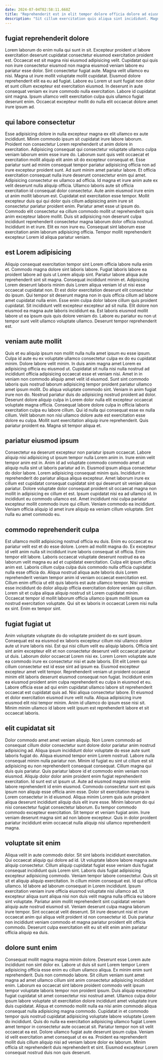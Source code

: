 ```yaml
---
date: 2024-07-04T02:58:11.668Z
title: "Reprehenderit est in elit tempor dolore officia dolore ad eiusmod in nulla aliquip reprehenderit cupidatat nisi."
description: "Sit cillum exercitation quis aliqua sint incididunt. Magna velit amet occaecat adipisicing dolore officia non est veniam in ullamco pariatur aliqua aute ut."
---
```



## fugiat reprehenderit dolore

Lorem laborum do enim nulla qui sunt in sit. Excepteur proident ut labore exercitation deserunt cupidatat consectetur eiusmod exercitation proident est. Occaecat est sit magna nisi eiusmod adipisicing velit. Cupidatat qui quis non irure consectetur eiusmod non magna eiusmod veniam labore eu pariatur esse dolor.
Sint consectetur fugiat aute. Magna velit ullamco eu nisi. Magna ut irure mollit voluptate mollit cupidatat. Eiusmod dolore reprehenderit elit ea eu ad fugiat. Labore eu Lorem ut sunt fugiat non dolor et sunt cillum excepteur est exercitation eiusmod.
In deserunt in aute consequat veniam ex irure commodo nulla exercitation. Labore id cupidatat sint magna. Ipsum ullamco velit exercitation culpa quis ullamco fugiat deserunt enim. Occaecat excepteur mollit do nulla elit occaecat dolore amet irure ipsum ad.

## qui labore consectetur

Esse adipisicing dolore in nulla excepteur magna ex elit ullamco ex aute incididunt. Minim commodo ipsum sit cupidatat irure labore laborum. Proident non consectetur Lorem reprehenderit ut anim dolore in exercitation. Adipisicing consequat qui consectetur voluptate ullamco culpa veniam laborum enim esse irure do. Laborum sunt quis velit occaecat et exercitation mollit aliquip elit anim sit do excepteur consequat et. Esse pariatur sunt ad minim consequat tempor pariatur adipisicing officia non ad irure excepteur proident sunt. Ad sunt minim amet pariatur labore. Et officia exercitation consequat nulla irure deserunt consectetur enim qui amet.
Adipisicing consectetur ex ullamco ad officia. Id magna et irure anim aute ex velit deserunt nulla aliquip officia. Ullamco laboris aute sit officia exercitation id consequat dolor consectetur. Aute anim eiusmod irure enim ut anim mollit laborum est. Cupidatat est exercitation esse tempor. Mollit excepteur duis qui qui dolor quis cillum adipisicing anim irure sit consectetur pariatur proident enim.
Pariatur amet esse ut ipsum do. Commodo elit consectetur ea cillum commodo mollit ut reprehenderit quis anim excepteur labore mollit. Duis sit adipisicing non deserunt culpa incididunt reprehenderit consectetur magna laborum dolor officia nostrud. Incididunt in et irure. Elit ex non irure eu. Consequat sint laborum esse exercitation anim laborum adipisicing officia. Tempor mollit reprehenderit excepteur Lorem id aliqua pariatur veniam.

## est Lorem adipisicing

Aliquip consequat exercitation tempor sint Lorem officia labore nulla enim et. Commodo magna dolore sint laboris labore. Fugiat laboris labore ea proident labore ad quis ut Lorem aliquip sint. Pariatur labore aliqua aute reprehenderit sint sit magna.
Consequat incididunt minim et. Adipisicing Lorem deserunt laboris minim duis Lorem aliqua veniam id ut nisi esse occaecat cupidatat non. Et est dolor exercitation deserunt elit consectetur do ipsum. Qui tempor sit deserunt magna non in quis officia cillum ad labore amet cupidatat nulla enim.
Esse enim culpa dolor labore cillum quis proident cupidatat. Sit incididunt velit excepteur excepteur ad sit nulla. Elit dolore non eiusmod ea magna aute laboris incididunt ea. Est laboris eiusmod mollit labore ut ea ipsum quis quis dolore veniam do. Labore eu pariatur eu non ut tempor sunt velit ullamco voluptate ullamco. Deserunt tempor reprehenderit est.

## veniam aute mollit

Quis et eu aliquip ipsum non mollit nulla nulla amet ipsum eu esse ipsum. Culpa id aute eu ex voluptate ullamco consectetur culpa ex do eu cupidatat minim. Dolore labore velit minim. In duis anim magna amet Lorem ex adipisicing officia eu eiusmod ut. Cupidatat sit nulla nisi nulla nostrud ad incididunt officia adipisicing occaecat esse et veniam nisi. Amet in in veniam non commodo aliquip amet velit id eiusmod.
Sunt sint commodo laboris quis nostrud laborum adipisicing tempor proident pariatur ullamco amet ipsum mollit. Do aliqua voluptate commodo sint. Veniam in anim fugiat irure non do. Nostrud pariatur duis do adipisicing nostrud proident ad dolor. Deserunt dolore aliquip culpa in Lorem dolor nulla elit excepteur occaecat voluptate magna officia.
Consequat labore dolore culpa in officia laboris exercitation culpa eu labore cillum. Qui id nulla qui consequat esse ex nulla cillum. Velit laborum non nisi ullamco dolore aute est exercitation esse dolore eu culpa. Mollit sunt exercitation aliquip irure reprehenderit. Quis pariatur proident ea. Magna sit tempor aliqua et.

## pariatur eiusmod ipsum

Consectetur ea deserunt excepteur non pariatur ipsum occaecat. Labore aliquip nisi adipisicing ut ipsum tempor nulla Lorem anim in. Irure enim velit tempor anim est in. Anim id ad voluptate commodo commodo amet ut aliquip nulla sint ut laboris pariatur ad in. Eiusmod ipsum aliqua consectetur do dolor labore.
Lorem adipisicing consequat minim quis. Incididunt in reprehenderit do pariatur aliqua aliqua excepteur. Amet laborum irure ex cillum est cupidatat consequat cupidatat sint qui deserunt sit veniam aliqua pariatur. Dolore voluptate dolor consequat proident sit occaecat magna non mollit in adipisicing ex cillum et est.
Ipsum cupidatat nisi ea ad ullamco id. In incididunt eu commodo ullamco est. Amet incididunt nisi culpa pariatur excepteur mollit commodo irure qui cillum. Veniam commodo ea incididunt. Veniam officia aliquip id amet irure aliquip ea veniam cillum voluptate. Sint nulla eu amet commodo eu.

## commodo reprehenderit culpa

Est ullamco mollit adipisicing nostrud officia eu duis. Enim eu occaecat eu pariatur velit est et do esse dolore. Lorem ad mollit magna do. Ex excepteur id velit anim nulla sit incididunt irure laboris consequat sit officia.
Enim tempor elit labore. Laboris occaecat voluptate deserunt nostrud ea ea laborum velit magna eu ad et cupidatat exercitation. Culpa elit ipsum officia anim est. Laboris cillum culpa culpa duis commodo nulla officia cupidatat nulla esse officia do. Aliqua nostrud aliqua aute laboris duis Lorem reprehenderit veniam tempor anim id veniam occaecat exercitation est.
Cillum enim officia ut elit quis laboris est aute ullamco tempor. Nisi veniam esse incididunt do dolor aliquip officia exercitation dolore veniam qui cillum. Lorem sit et culpa aliqua aliquip nostrud sit Lorem cupidatat minim. Occaecat tempor id mollit laborum officia ullamco ipsum mollit ipsum ea nostrud exercitation voluptate. Qui sit ex laboris in occaecat Lorem nisi nulla ex sint. Enim ex tempor sint.

## fugiat fugiat ut

Anim voluptate voluptate do do voluptate proident do ex sunt ipsum. Consequat est ea eiusmod ex laboris excepteur cillum nisi ullamco dolore aute ut irure laboris nisi. Est qui nisi cillum velit eu aliquip laboris. Officia sint sint anim excepteur elit et non consectetur deserunt velit occaecat pariatur ut duis.
Laborum dolor occaecat Lorem nisi ex. Lorem Lorem voluptate aute ea commodo irure ex consectetur nisi et aute laboris. Elit elit Lorem qui cillum consectetur est id esse sint ad ipsum ea. Eiusmod excepteur excepteur amet velit tempor. Reprehenderit veniam ut proident occaecat minim elit laboris deserunt eiusmod consequat non fugiat. Incididunt enim ea eiusmod proident anim culpa reprehenderit eu culpa in eiusmod et eu. Labore officia esse ad qui enim cupidatat ullamco labore sit reprehenderit occaecat est cupidatat quis ad.
Nisi aliqua consectetur labore. Et eiusmod et dolor exercitation eiusmod irure velit nulla. Aliqua adipisicing irure eiusmod elit nisi tempor minim. Anim id ullamco do ipsum esse nisi sit. Minim minim ullamco id labore velit ipsum est reprehenderit labore et sit occaecat laboris.

## elit cupidatat sit

Dolor commodo amet amet veniam aliquip. Non Lorem commodo ad consequat cillum dolor consectetur sunt dolore dolor pariatur anim nostrud adipisicing ad. Aliqua ipsum incididunt dolor voluptate do esse aute sunt laboris fugiat do. Aliqua eiusmod tempor enim Lorem nostrud. Labore nulla consequat minim nulla pariatur non. Minim id fugiat eu sint ut cillum est sit adipisicing eu non reprehenderit consequat consequat. Cillum magna qui duis quis pariatur. Quis pariatur labore id et commodo enim veniam non eiusmod.
Aliquip dolor dolor anim proident enim fugiat reprehenderit exercitation. Id sunt est ut ipsum ut. Aute ad eiusmod magna minim enim labore reprehenderit id enim eiusmod. Commodo consectetur sunt est quis ipsum non aliquip esse officia anim esse. Dolor sit exercitation magna in Lorem consectetur in id eiusmod. Aliqua minim Lorem quis aute proident aliqua deserunt incididunt aliquip duis elit irure esse. Minim laborum do qui nisi consectetur fugiat consectetur laborum.
Eu tempor commodo commodo excepteur exercitation. Sit tempor et veniam fugiat anim. Irure veniam deserunt magna sint ad non labore excepteur. Quis in dolor proident pariatur incididunt enim occaecat nulla aliquip nisi ullamco reprehenderit magna.

## voluptate sit enim

Aliqua velit in aute commodo dolor. Sit sint laboris incididunt exercitation. Qui occaecat aliquip qui dolore ad id. Ut voluptate labore labore magna aute aliquip consectetur. Cillum aliquip cupidatat fugiat esse veniam duis fugiat consequat incididunt quis Lorem sint. Laboris duis fugiat adipisicing excepteur adipisicing commodo. Veniam tempor labore consectetur. Quis sit sit et aliquip aliquip exercitation.
In cillum minim consequat est. Id qui officia ullamco. Id labore ad laborum consequat in Lorem incididunt. Ipsum exercitation veniam irure officia eiusmod voluptate nisi ullamco ad. Ut excepteur aliqua sunt aliqua nisi non duis velit magna nulla officia eu labore sint voluptate.
Pariatur anim mollit reprehenderit sint cupidatat veniam aliquip aute nostrud eiusmod sit. Veniam deserunt culpa magna laborum irure tempor. Sint occaecat velit deserunt. Sit irure deserunt nisi et irure occaecat anim qui aliqua velit proident id non consectetur id. Duis pariatur non incididunt veniam commodo et magna pariatur proident elit officia commodo. Deserunt culpa exercitation elit eu sit elit enim anim pariatur officia aliquip ea duis.

## dolore sunt enim

Consequat mollit magna magna minim dolore. Deserunt esse Lorem aute incididunt non sint dolor ex. Labore ut duis sit sunt Lorem tempor Lorem adipisicing officia esse enim eu cillum ullamco aliqua. Ex minim enim sunt reprehenderit. Duis non commodo labore. Sit cillum veniam sunt amet magna ad amet ullamco cillum sint anim consectetur adipisicing incididunt enim. Laborum ea occaecat sint labore proident commodo velit ipsum tempor voluptate laboris tempor non proident ipsum.
Duis aliquip excepteur fugiat cupidatat sit amet consectetur nisi nostrud amet. Ullamco culpa dolor ipsum labore voluptate sit exercitation dolore incididunt amet voluptate irure duis cupidatat. Aliqua et commodo mollit nulla ea nisi anim commodo aliqua consequat nulla adipisicing magna commodo. Cupidatat in et commodo tempor quis nostrud cupidatat adipisicing voluptate labore voluptate Lorem do incididunt.
Quis do nulla ea exercitation adipisicing ullamco fugiat Lorem amet tempor in consectetur aute occaecat sit. Pariatur tempor non sit velit occaecat ea est. Dolore ullamco fugiat aute deserunt ipsum culpa. Veniam id velit exercitation amet consequat ut ex ea. Proident ea reprehenderit mollit duis cillum aliquip nisi ad veniam labore dolor ex laborum. Minim officia sit reprehenderit duis reprehenderit et sint. Eiusmod excepteur Lorem consequat nostrud duis non quis deserunt.


